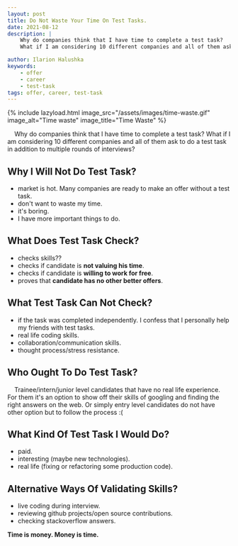 ```yaml
---
layout: post
title: Do Not Waste Your Time On Test Tasks.
date: 2021-08-12
description: |
    Why do companies think that I have time to complete a test task?
    What if I am considering 10 different companies and all of them ask to do a test task in addition to multiple rounds of interviews?

author: Ilarion Halushka
keywords:
    - offer
    - career 
    - test-task
tags: offer, career, test-task
---
```


{% include lazyload.html image_src="/assets/images/time-waste.gif" image_alt="Time waste" image_title="Time Waste" %}

&nbsp;&nbsp;&nbsp;  Why do companies think that I have time to complete a test task?
What if I am considering 10 different companies and all of them ask to do a test task in addition to multiple rounds of interviews?

## Why I Will Not Do Test Task?
* market is hot. Many companies are ready to make an offer without a test task.
* don't want to waste my time.
* it's boring.
* I have more important things to do.

## What Does Test Task Check?
* checks skills??
* checks if candidate is **not valuing his time**.
* checks if candidate is **willing to work for free**.
* proves that **candidate has no other better offers**.

## What Test Task Can Not Check?
* if the task was completed independently. I confess that I personally help my friends with test tasks.
* real life coding skills.
* collaboration/communication skills.
* thought process/stress resistance.

## Who Ought To Do Test Task?
&nbsp;&nbsp;&nbsp; Trainee/intern/junior level candidates that have no real life experience. 
For them it's an option to show off their skills of googling and finding the right answers on the web.
Or simply entry level candidates do not have other option but to follow the process :(

## What Kind Of Test Task I Would Do?
* paid.
* interesting (maybe new technologies).
* real life (fixing or refactoring some production code).

## Alternative Ways Of Validating Skills?
* live coding during interview.
* reviewing github projects/open source contributions.
* checking stackoverflow answers.

**Time is money. Money is time.**

